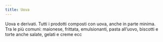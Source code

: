 ```yaml
---
title: Uova
---
```

Uova e derivati. Tutti i prodotti composti con uova, anche in parte minima. Tra le più comuni: maionese, frittata, emulsionanti, pasta all’uovo, biscotti e torte anche salate, gelati e creme ecc